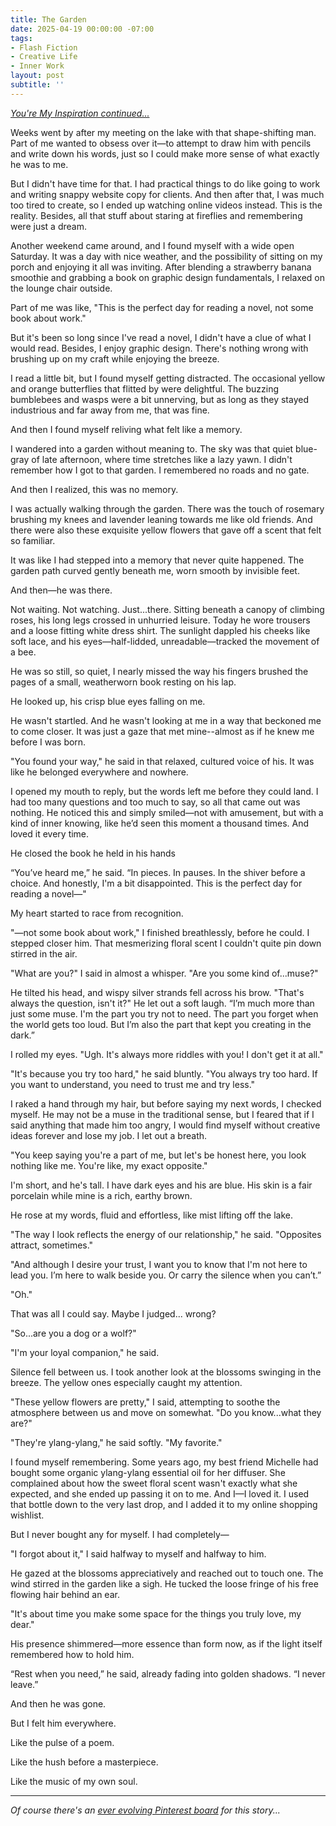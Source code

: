```yaml
---
title: The Garden 
date: 2025-04-19 00:00:00 -07:00
tags:
- Flash Fiction 
- Creative Life 
- Inner Work 
layout: post
subtitle: ''
---
```

[*You're My Inspiration continued...*](https://arcadiapage.com/2025-04-16-You-Are-My-Inspiration/)

Weeks went by after my meeting on the lake with that shape-shifting man.  Part of me wanted to obsess over it—to attempt to draw him with pencils and write down his words, just so I could make more sense of what exactly he was to me.

But I didn't have time for that. I had practical things to do like going to work and writing snappy website copy for clients. And then after that, I was much too tired to create, so I ended up watching online videos instead. This is the reality. Besides, all that stuff about staring at fireflies and remembering were just a dream. 

Another weekend came around, and I found myself with a wide open Saturday. It was a day with nice weather, and the possibility of sitting on my porch and enjoying it all was inviting. After blending a strawberry banana smoothie and grabbing a book on graphic design fundamentals, I relaxed on the lounge chair outside.

Part of me was like, "This is the perfect day for reading a novel, not some book about work."

But it's been so long since I've read a novel, I didn't have a clue of what I would read. Besides, I enjoy graphic design. There's nothing wrong with brushing up on my craft while enjoying the breeze.

I read a little bit, but I found myself getting distracted. The occasional yellow and orange butterflies that flitted by were delightful. The buzzing bumblebees and wasps were a bit unnerving, but as long as they stayed industrious and far away from me, that was fine.

And then I found myself reliving what felt like a memory. 

I wandered into a garden without meaning to. The sky was that quiet blue-gray of late afternoon, where time stretches like a lazy yawn. I didn't remember how I got to that garden. I remembered no roads and no gate.

And then I realized, this was no memory. 

I was actually walking through the garden. There was the touch of rosemary brushing my knees and lavender leaning towards me like old friends. And there were also these exquisite yellow flowers that gave off a scent that felt so familiar.

It was like I had stepped into a memory that never quite happened. The garden path curved gently beneath me, worn smooth by invisible feet. 

And then—he was there.

Not waiting. Not watching. Just...there. Sitting beneath a canopy of climbing roses, his long legs crossed in unhurried leisure. Today he wore trousers and a loose fitting white dress shirt. The sunlight dappled his cheeks like soft lace, and his eyes—half-lidded, unreadable—tracked the movement of a bee. 

He was so still, so quiet, I nearly missed the way his fingers brushed the pages of a small, weatherworn book resting on his lap.

He looked up, his crisp blue eyes falling on me.

He wasn't startled. And he wasn't looking at me in a way that beckoned me to come closer. It was just a gaze that met mine--almost as if he knew me before I was born. 

"You found your way," he said in that relaxed, cultured voice of his. It was like he belonged everywhere and nowhere.

I opened my mouth to reply, but the words left me before they could land. I had too many questions and too much to say, so all that came out was nothing. He noticed this and simply smiled—not with amusement, but with a kind of inner knowing, like he’d seen this moment a thousand times. And loved it every time.

He closed the book he held in his hands

“You’ve heard me,” he said. “In pieces. In pauses. In the shiver before a choice. And honestly, I'm a bit disappointed. This is the perfect day for reading a novel—"

My heart started to race from recognition.

"—not some book about work," I finished breathlessly, before he could. I stepped closer him. That mesmerizing floral scent I couldn't quite pin down stirred in the air.

"What are you?" I said in almost a whisper. "Are you some kind of...muse?"

He tilted his head, and wispy silver strands fell across his brow. "That's always the question, isn't it?" He let out a soft laugh. “I’m much more than just some muse. I'm the part you try not to need. The part you forget when the world gets too loud. But I’m also the part that kept you creating in the dark.”

I rolled my eyes. "Ugh. It's always more riddles with you! I don't get it at all."

"It's because you try too hard," he said bluntly. "You always try too hard. If you want to understand, you need to trust me and try less."

I raked a hand through my hair, but before saying my next words, I checked myself. He may not be a muse in the traditional sense, but I feared that if I said anything that made him too angry, I would find myself without creative ideas forever and lose my job. I let out a breath.

"You keep saying you're a part of me, but let's be honest here, you look nothing like me. You're like, my exact opposite."

I'm short, and he's tall. I have dark eyes and his are blue. His skin is a fair porcelain while mine is a rich, earthy brown. 

He rose at my words, fluid and effortless, like mist lifting off the lake. 

"The way I look reflects the energy of our relationship," he said. "Opposites attract, sometimes."

"And although I desire your trust, I want you to know that I'm not here to lead you. I’m here to walk beside you. Or carry the silence when you can’t.”

"Oh."

That was all I could say. Maybe I judged... wrong?

"So...are you a dog or a wolf?"

"I'm your loyal companion," he said. 

Silence fell between us. I took another look at the blossoms swinging in the breeze. The yellow ones especially caught my attention.

"These yellow flowers are pretty," I said, attempting to soothe the atmosphere between us and move on somewhat. "Do you know...what they are?"

"They're ylang-ylang," he said softly. "My favorite."

I found myself remembering. Some years ago, my best friend Michelle had bought some organic ylang-ylang essential oil for her diffuser. She complained about how the sweet floral scent wasn't exactly what she expected, and she ended up passing it on to me. And I—I loved it. I used that bottle down to the very last drop, and I added it to my online shopping wishlist. 

But I never bought any for myself. I had completely—

"I forgot about it," I said halfway to myself and halfway to him. 

He gazed at the blossoms appreciatively and reached out to touch one. The wind stirred in the garden like a sigh. He tucked the loose fringe of his free flowing hair behind an ear.

"It's about time you make some space for the things you truly love, my dear."

His presence shimmered—more essence than form now, as if the light itself remembered how to hold him.

“Rest when you need,” he said, already fading into golden shadows. “I never leave.”

And then he was gone.

But I felt him everywhere.

Like the pulse of a poem.

Like the hush before a masterpiece.

Like the music of my own soul.

---

*Of course there's an [ever evolving Pinterest board](https://pin.it/2QHjJcuRv) for this story...*
